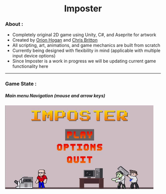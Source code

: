 <h1 align="center">
Imposter
</h1>

<h3>
About : 
</h3>

- Completely original 2D game using Unity, C#, and Aseprite for artwork
- Created by [Orion Hogan](https://www.linkedin.com/in/orion-hogan/) and [Chris Britton](https://www.linkedin.com/in/christopher-britton/)
- All scripting, art, animations, and game mechanics are built from scratch
- Currently being designed with flexibility in mind (applicable with multiple input device options)
- Since Imposter is a work in progress we will be updating current game functionality here

---

<h3>
Game State : 
</h3>

<h5>
Main menu Navigation (mouse and arrow keys)
</h2>
<img src="https://github.com/ForNoPurpose/Imposter/blob/main/ImposterGame/Game%20Functionality%20Clips/MenuFunctionality.gif"/>
